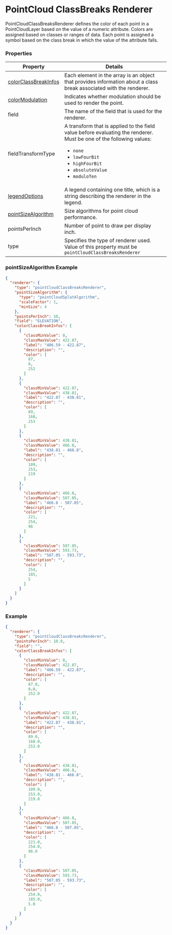 # PointCloud ClassBreaks Renderer

PointCloudClassBreaksRenderer defines the color of each point in a PointCloudLayer based on the value of a numeric attribute. Colors are assigned based on classes or ranges of data. Each point is assigned a symbol based on the class break in which the value of the attribute falls.

### Properties

| Property | Details
| --- | ---
| [colorClassBreakInfos](colorClassBreakInfo.md) | Each element in the array is an object that provides information about a class break associated with the renderer.
| [colorModulation](colorModulationInfo.md) | Indicates whether modulation should be used to render the point.
| field |   The name of the field that is used for the renderer.
| fieldTransformType | A transform that is applied to the field value before evaluating the renderer.<br>Must be one of the following values:<ul><li>`none`</li><li>`lowFourBit`</li><li>`highFourBit`</li><li>`absoluteValue`</li><li>`moduloTen`</li></ul>
| [legendOptions](rendererLegendOptions.md) | A legend containing one title, which is a string describing the renderer in the legend.
| [pointSizeAlgorithm](pointSizeAlgorithm.md) | Size algorithms for point cloud performance.
| pointsPerInch | Number of point to draw per display inch.
| type | Specifies the type of renderer used.<br>Value of this property must be `pointCloudClassBreaksRenderer`


### pointSizeAlgorithm Example

```json
{
  "renderer": {
    "type": "pointCloudClassBreaksRenderer",
    "pointSizeAlgorithm": {
      "type": "pointCloudSplatAlgorithm",
      "scaleFactor": 1,
      "minSize": 4
    },
    "pointsPerInch": 10,
    "field": "ELEVATION",
    "colorClassBreakInfos": [
      {
        "classMinValue": 0,
        "classMaxValue": 422.87,
        "label": "406.59 - 422.87",
        "description": "",
        "color": [
          87,
          0,
          252
        ]
      },
      {
        "classMinValue": 422.87,
        "classMaxValue": 438.81,
        "label": "422.87 - 438.81",
        "description": "",
        "color": [
          89,
          168,
          253
        ]
      },
      {
        "classMinValue": 438.81,
        "classMaxValue": 466.8,
        "label": "438.81 - 466.8",
        "description": "",
        "color": [
          109,
          253,
          219
        ]
      },
      {
        "classMinValue": 466.8,
        "classMaxValue": 507.05,
        "label": "466.8 - 507.05",
        "description": "",
        "color": [
          221,
          254,
          96
        ]
      },
      {
        "classMinValue": 507.05,
        "classMaxValue": 593.73,
        "label": "507.05 - 593.73",
        "description": "",
        "color": [
          254,
          185,
          5
        ]
      }
    ]
  }
}
```
###  Example

```json
{
  "renderer": {
    "type": "pointCloudClassBreaksRenderer",
    "pointsPerInch": 10.0,
    "field": "",
    "colorClassBreakInfos": [
      {
        "classMinValue": 0,
        "classMaxValue": 422.87,
        "label": "406.59 - 422.87",
        "description": "",
        "color": [
          87.0,
          0.0,
          252.0
        ]
      },
      {
        "classMinValue": 422.87,
        "classMaxValue": 438.81,
        "label": "422.87 - 438.81",
        "description": "",
        "color": [
          89.0,
          168.0,
          253.0
        ]
      },
      {
        "classMinValue": 438.81,
        "classMaxValue": 466.8,
        "label": "438.81 - 466.8",
        "description": "",
        "color": [
          109.0,
          253.0,
          219.0
        ]
      },
      {
        "classMinValue": 466.8,
        "classMaxValue": 507.05,
        "label": "466.8 - 507.05",
        "description": "",
        "color": [
          221.0,
          254.0,
          96.0
        ]
      },
      {
        "classMinValue": 507.05,
        "classMaxValue": 593.73,
        "label": "507.05 - 593.73",
        "description": "",
        "color": [
          254.0,
          185.0,
          5.0
        ]
      }
    ]
  }
}
```

